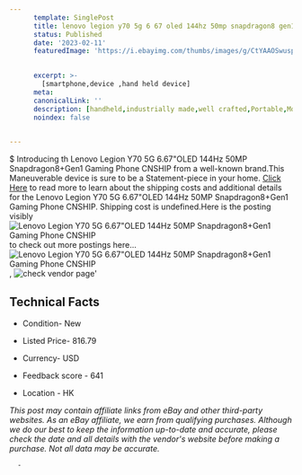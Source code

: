 ```yaml
---
      template: SinglePost
      title: lenovo legion y70 5g 6 67 oled 144hz 50mp snapdragon8 gen1 gaming phone cnship
      status: Published
      date: '2023-02-11'
      featuredImage: 'https://i.ebayimg.com/thumbs/images/g/CtYAAOSwuspjW5So/s-l225.jpg'
       

      excerpt: >-
        [smartphone,device ,hand held device]
      meta:
      canonicalLink: ''
      description: [handheld,industrially made,well crafted,Portable,Mobile,Compact,Convenient,Lightweight,Maneuverable,Man-portable,Miniature,Carriable,Hand-held,Light,Holdable,Transportable,Mobile device,Pocket-sized,On-the-go,Wireless,Cordless,Compact size,Convenient size, smartphone,device ,hand held device]
      noindex: false
      

---
```

$
      Introducing th Lenovo Legion Y70 5G 6.67"OLED 144Hz 50MP Snapdragon8+Gen1 Gaming Phone CNSHIP from a well-known brand.This Maneuverable device  is sure to be a Statement-piece in your home. [Click Here](https://www.ebay.com/itm/175467627343?hash=item28daaf834f%3Ag%3ACtYAAOSwuspjW5So&mkevt=1&mkcid=1&mkrid=711-53200-19255-0&campid=%253CePNCampaignId%253E&customid=%253CreferenceId%253E&toolid=10049) to read more to learn about the shipping costs and additional details for the Lenovo Legion Y70 5G 6.67"OLED 144Hz 50MP Snapdragon8+Gen1 Gaming Phone CNSHIP. Shipping cost is undefined.Here is the posting visibly ![Lenovo Legion Y70 5G 6.67"OLED 144Hz 50MP Snapdragon8+Gen1 Gaming Phone CNSHIP](https://i.ebayimg.com/thumbs/images/g/CtYAAOSwuspjW5So/s-l225.jpg) to check out more postings here... ![Lenovo Legion Y70 5G 6.67"OLED 144Hz 50MP Snapdragon8+Gen1 Gaming Phone CNSHIP](https://i.ebayimg.com/images/g/CtYAAOSwuspjW5So/s-l960.jpg), ![check vendor page](https://origin-galleryplus.ebayimg.com/ws/web/175467627343_2_0_1/225x225.jpg,https://origin-galleryplus.ebayimg.com/ws/web/175467627343_3_0_1/225x225.jpg)'

      

 ## Technical Facts 



     
      

 - Condition- New 


      

 - Listed Price- 816.79 


      

 - Currency- USD 


      

 - Feedback score - 641 


      

 - Location - HK 


      
      

 *_This post may contain affiliate links from eBay and other third-party websites. As an eBay affiliate, we earn from qualifying purchases. Although we do our best to keep the information up-to-date and accurate, please check the date and all details with the vendor's website before making a purchase. Not all data may be accurate._*




      -
